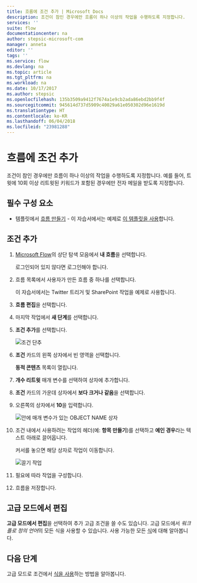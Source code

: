 ```yaml
---
title: 흐름에 조건 추가 | Microsoft Docs
description: 조건이 참인 경우에만 흐름이 하나 이상의 작업을 수행하도록 지정합니다.
services: ''
suite: flow
documentationcenter: na
author: stepsic-microsoft-com
manager: anneta
editor: ''
tags: ''
ms.service: flow
ms.devlang: na
ms.topic: article
ms.tgt_pltfrm: na
ms.workload: na
ms.date: 10/17/2017
ms.author: stepsic
ms.openlocfilehash: 135b3509a9412f7674a1e9cb2ada86ebd2bb9f4f
ms.sourcegitcommit: 945614d737d5909c40029a61e050302d96e1619d
ms.translationtype: HT
ms.contentlocale: ko-KR
ms.lasthandoff: 06/04/2018
ms.locfileid: "23981288"
---
```

# <a name="add-a-condition-to-a-flow"></a>흐름에 조건 추가

조건이 참인 경우에만 흐름이 하나 이상의 작업을 수행하도록 지정합니다. 예를 들어, 트윗에 10회 이상 리트윗된 키워드가 포함된 경우에만 전자 메일을 받도록 지정합니다.

## <a name="prerequisites"></a>필수 구성 요소

* 템플릿에서 [흐름 만들기](get-started-logic-template.md) - 이 자습서에서는 예제로 [이 템플릿을 사용](https://flow.microsoft.com/galleries/public/templates/e78571e5c70e4806a18eeacba5a897c8/)합니다.

## <a name="add-a-condition"></a>조건 추가

1. [Microsoft Flow](https://flow.microsoft.com)의 상단 탐색 모음에서 **내 흐름**을 선택합니다.

    로그인되어 있지 않다면 로그인해야 합니다.

1. 흐름 목록에서 사용자가 만든 흐름 중 하나를 선택합니다.

    이 자습서에서는 Twitter 트리거 및 SharePoint 작업을 예제로 사용합니다.

1. **흐름 편집**을 선택합니다.

1. 마지막 작업에서 **새 단계**를 선택합니다.

1. **조건 추가**를 선택합니다.

    ![조건 단추](./media/add-condition/add-condition.png)

1. **조건** 카드의 왼쪽 상자에서 빈 영역을 선택합니다.

    **동적 콘텐츠** 목록이 열립니다.

1. **개수 리트윗** 매개 변수를 선택하여 상자에 추가합니다.

1. **조건** 카드의 가운데 상자에서 **보다 크거나 같음**을 선택합니다.

1. 오른쪽의 상자에서 **10**을 입력합니다.

    ![안에 매개 변수가 있는 OBJECT NAME 상자](./media/add-condition/specify-condition.png)

1. 조건 내에서 사용하려는 작업의 헤더(예: **항목 만들기**)를 선택하고 **예인 경우**라는 텍스트 아래로 끌어옵니다.

    커서를 놓으면 해당 상자로 작업이 이동합니다.

    ![끌기 작업](./media/add-condition/drag-action.png)

1. 필요에 따라 작업을 구성합니다.

1. 흐름을 저장합니다.

## <a name="edit-in-advanced-mode"></a>고급 모드에서 편집

**고급 모드에서 편집**을 선택하여 추가 고급 조건을 쓸 수도 있습니다. 고급 모드에서 *워크플로 정의 언어*의 모든 식을 사용할 수 있습니다. 사용 가능한 모든 [식](https://msdn.microsoft.com/library/azure/mt643789.aspx)에 대해 알아봅니다.

## <a name="next-steps"></a>다음 단계

고급 모드로 조건에서 [식을 사용](use-expressions-in-conditions.md)하는 방법을 알아봅니다.
